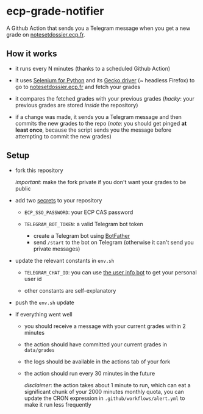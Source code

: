 # ecp-grade-notifier

A Github Action that sends you a Telegram message when you get a new grade on [notesetdossier.ecp.fr](http://notesetdossier.ecp.fr/).

## How it works

- it runs every N minutes (thanks to a scheduled Github Action)

- it uses [Selenium for Python](https://selenium-python.readthedocs.io/) and its [Gecko driver](https://github.com/mozilla/geckodriver) (\~ headless Firefox) to go to [notesetdossier.ecp.fr](http://notesetdossier.ecp.fr/) and fetch your grades

- it compares the fetched grades with your previous grades (_hacky_: your previous grades are stored _inside_ the repository)

- if a change was made, it sends you a Telegram message and then commits the new grades to the repo (_note_: you should get pinged **at least once**, because the script sends you the message before attempting to commit the new grades)

## Setup

- fork this repository

  _important_: make the fork private if you don't want your grades to be public

- add two [secrets](https://help.github.com/en/actions/automating-your-workflow-with-github-actions/creating-and-using-encrypted-secrets) to your repository

  - `ECP_SSO_PASSWORD`: your ECP CAS password

  - `TELEGRAM_BOT_TOKEN`: a valid Telegram bot token
    - create a Telegram bot using [BotFather](https://telegram.me/BotFather)
    - send `/start` to the bot on Telegram (otherwise it can't send you private messages)

- update the relevant constants in `env.sh`

  - `TELEGRAM_CHAT_ID`: you can use [the user info bot](https://t.me/userinfobot) to get your personal user id

  - other constants are self-explanatory

- push the `env.sh` update

- if everything went well

  - you should receive a message with your current grades within 2 minutes

  - the action should have committed your current grades in `data/grades`

  - the logs should be available in the actions tab of your fork

  - the action should run every 30 minutes in the future

    _disclaimer_: the action takes about 1 minute to run, which can eat a significant chunk of your 2000 minutes monthly quota, you can update the CRON expression in `.github/workflows/alert.yml` to make it run less frequently
